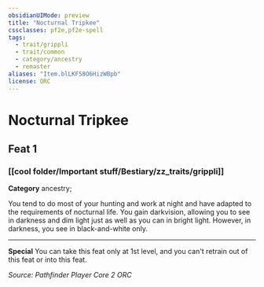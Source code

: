 ```yaml
---
obsidianUIMode: preview
title: "Nocturnal Tripkee"
cssclasses: pf2e,pf2e-spell
tags:
  - trait/grippli
  - trait/common
  - category/ancestry
  - remaster
aliases: "Item.blLKF58O6HizWBpb"
license: ORC
---
```

# Nocturnal Tripkee
## Feat 1
### [[cool folder/Important stuff/Bestiary/zz_traits/grippli]]

**Category** ancestry; 




You tend to do most of your hunting and work at night and have adapted to the requirements of nocturnal life. You gain darkvision, allowing you to see in darkness and dim light just as well as you can in bright light. However, in darkness, you see in black-and-white only.

* * *

**Special** You can take this feat only at 1st level, and you can't retrain out of this feat or into this feat.

*Source: Pathfinder Player Core 2*
*ORC*